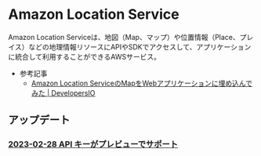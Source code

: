 # Amazon Location Service

Amazon Location Serviceは、地図（Map、マップ）や位置情報（Place、プレイス）などの地理情報リソースにAPIやSDKでアクセスして、アプリケーションに統合して利用することができるAWSサービス。

- 参考記事
  - [Amazon Location ServiceのMapをWebアプリケーションに埋め込んでみた | DevelopersIO](https://dev.classmethod.jp/articles/embedding-the-amazon-location-service-map-into-the-application/)

## アップデート

### [2023-02-28 API キーがプレビューでサポート](https://dev.classmethod.jp/articles/amazon-location-service-api-key-preview-support/)